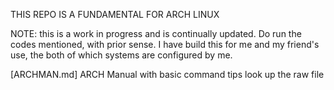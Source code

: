 THIS REPO IS A FUNDAMENTAL FOR ARCH LINUX

NOTE: this is a work in progress and is continually updated.
      Do run the codes mentioned, with prior sense.
      I have build this for me and my friend's use, the both of which systems are configured by me.


[ARCHMAN.md]
  ARCH Manual with basic command tips
  look up the raw file
